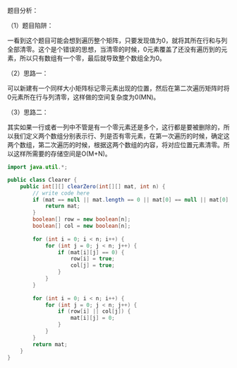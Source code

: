 
题目分析：

（1）题目陷阱：

一看到这个题目可能会想到遍历整个矩阵，只要发现值为0，就将其所在行和与列全部清零。这个是个错误的思想，当清零的时候，0元素覆盖了还没有遍历到的元素，所以只有数组有一个零，最后就导致整个数组全为0。

（2）思路一：

可以新建有一个同样大小矩阵标记零元素出现的位置，然后在第二次遍历矩阵时将0元素所在行与列清零，这样做的空间复杂度为0(MN)。

（3）思路二：

其实如果一行或者一列中不管是有一个零元素还是多个，这行都是要被删除的，所以我们定义两个数组分别表示行、列是否有零元素，在第一次遍历的时候，确定这两个数组，第二次遍历的时候，根据这两个数组的内容，将对应位置元素清零。所以这样所需要的存储空间是O(M+N)。

```java
import java.util.*;

public class Clearer {
    public int[][] clearZero(int[][] mat, int n) {
        // write code here
        if (mat == null || mat.length == 0 || mat[0] == null || mat[0].length == 0) {
            return mat;
        }
        boolean[] row = new boolean[n];
        boolean[] col = new boolean[n];
        
        for (int i = 0; i < n; i++) {
            for (int j = 0; j < n; j++) {
                if (mat[i][j] == 0) {
                    row[i] = true;
                    col[j] = true;
                }
            }
        }
        
        for (int i = 0; i < n; i++) {
            for (int j = 0; j < n; j++) {
                if (row[i] || col[j]) {
                    mat[i][j] = 0;
                }
            }
        }
        return mat;
    }
}
```